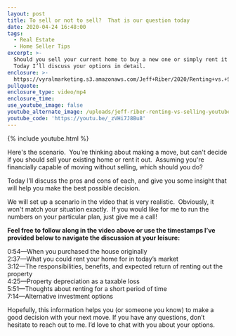 ```yaml
---
layout: post
title: To sell or not to sell?  That is our question today
date: 2020-04-24 16:48:00
tags:
  - Real Estate
  - Home Seller Tips
excerpt: >-
  Should you sell your current home to buy a new one or simply rent it out?
  Today I’ll discuss your options in detail.
enclosure: >-
  https://vyralmarketing.s3.amazonaws.com/Jeff+Riber/2020/Renting+vs.+Selling-+A+Detailed+Comparison.mp4
pullquote:
enclosure_type: video/mp4
enclosure_time:
use_youtube_image: false
youtube_alternate_image: /uploads/jeff-riber-renting-vs-selling-youtube2.jpg
youtube_code: 'https://youtu.be/_zVHi7J8Bu8'
---
```


{% include youtube.html %}

Here's the scenario. &nbsp;You're thinking about making a move, but can't decide if you should sell your existing home or rent it out. &nbsp;Assuming you're financially capable of moving without selling, which should you do?

Today I’ll discuss the pros and cons of each, and give you some insight that will help you make the best possible decision.

We will set up a scenario in the video that is very realistic. &nbsp;Obviously, it won't match your situation exactly. &nbsp;If you would like for me to run the numbers on your particular plan, just give me a call\!

**Feel free to follow along in the video above or use the timestamps I’ve provided below to navigate the discussion at your leisure:**

0:54—When you purchased the house originally<br>2:37—What you could rent your home for in today’s market<br>3:12—The responsibilities, benefits, and expected return of renting out the property<br>4:25—Property depreciation as a taxable loss<br>5:51—Thoughts about renting for a short period of time<br>7:14—Alternative investment options

Hopefully, this information helps you (or someone you know) to make a good decision with your next move. If you have any questions, don’t hesitate to reach out to me. I’d love to chat with you about your options.
